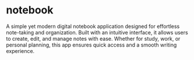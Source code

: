 # notebook
A simple yet modern digital notebook application designed for effortless note-taking and organization. Built with an intuitive interface, it allows users to create, edit, and manage notes with ease. Whether for study, work, or personal planning, this app ensures quick access and a smooth writing experience.
